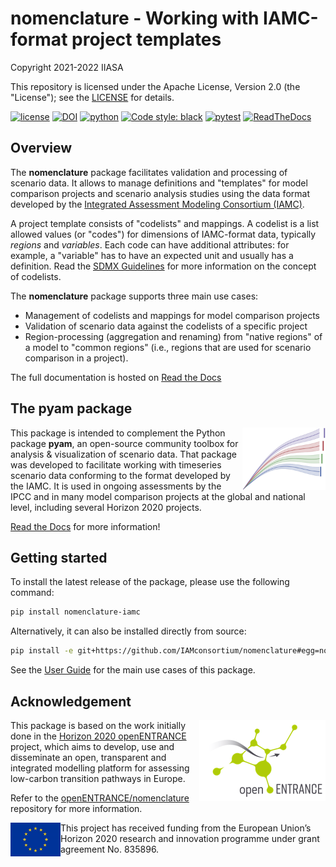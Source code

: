 # nomenclature - Working with IAMC-format project templates

Copyright 2021-2022 IIASA

This repository is licensed under the Apache License, Version 2.0 (the "License"); see
the [LICENSE](LICENSE) for details.

[![license](https://img.shields.io/badge/License-Apache%202.0-black)](https://github.com/IAMconsortium/nomenclature/blob/main/LICENSE)
[![DOI](https://zenodo.org/badge/375724610.svg)](https://zenodo.org/badge/latestdoi/375724610)
[![python](https://img.shields.io/badge/python-3.8_|_3.9_|_3.10-blue?logo=python&logoColor=white)](https://github.com/IAMconsortium/nomenclature)
[![Code style:
black](https://img.shields.io/badge/code%20style-black-000000.svg)](https://github.com/psf/black)
[![pytest](https://github.com/IAMconsortium/nomenclature/actions/workflows/pytest.yml/badge.svg)](https://github.com/IAMconsortium/nomenclature/actions/workflows/pytest.yml)
[![ReadTheDocs](https://readthedocs.org/projects/docs/badge)](https://nomenclature-iamc.readthedocs.io)

## Overview

The **nomenclature** package facilitates validation and processing of scenario data.
It allows to manage definitions and "templates" for model comparison projects and
scenario analysis studies using the data format developed by the
[Integrated Assessment Modeling Consortium (IAMC)](https://www.iamconsortium.org).

A project template consists of "codelists" and mappings.
A codelist is a list allowed values (or "codes") for dimensions of IAMC-format data,
typically *regions* and *variables*. Each code can have additional attributes:
for example, a "variable" has to have an expected unit and usually has a definition.
Read the [SDMX Guidelines](https://sdmx.org/?page_id=4345) for more information on
the concept of codelists.

The **nomenclature** package supports three main use cases:

- Management of codelists and mappings for model comparison projects
- Validation of scenario data against the codelists of a specific project
- Region-processing (aggregation and renaming) from "native regions" of a model to
  "common regions" (i.e., regions that are used for scenario comparison in a project).
  
The full documentation is hosted on [Read the
Docs](https://nomenclature-iamc.readthedocs.io/)

## The pyam package

<img src="https://github.com/IAMconsortium/pyam/blob/main/doc/logos/pyam-logo.png"
width="133" height="100" align="right" alt="pyam logo" />

This package is intended to complement the Python package **pyam**, an open-source
community toolbox for analysis & visualization of scenario data. That package was
developed to facilitate working with timeseries scenario data conforming to the format
developed by the IAMC. It is used in ongoing assessments by the IPCC and in many model
comparison projects at the global and national level, including several Horizon 2020
projects.

[Read the Docs](https://pyam-iamc.readthedocs.io) for more information!

## Getting started

To install the latest release of the package, please use the following command:

```bash
pip install nomenclature-iamc
```

Alternatively, it can also be installed directly from source:

```bash
pip install -e git+https://github.com/IAMconsortium/nomenclature#egg=nomenclature
```

See the [User Guide](https://nomenclature-iamc.readthedocs.io/en/latest/user_guide.html)
for the main use cases of this package.

## Acknowledgement

<img src="./doc/source/_static/open_entrance-logo.png" width="202" height="129"
align="right" alt="openENTRANCE logo" />

This package is based on the work initially done in the [Horizon 2020
openENTRANCE](https://openentrance.eu) project, which aims to  develop, use and
disseminate an open, transparent and integrated  modelling platform for assessing
low-carbon transition pathways in Europe.

Refer to the [openENTRANCE/nomenclature](https://github.com/openENTRANCE/nomenclature)
repository for more information.

<img src="./doc/source/_static/EU-logo-300x201.jpg" width="80" height="54" align="left"
alt="EU logo" /> This project has received funding from the European Union’s Horizon
2020 research and innovation programme under grant agreement No. 835896.

